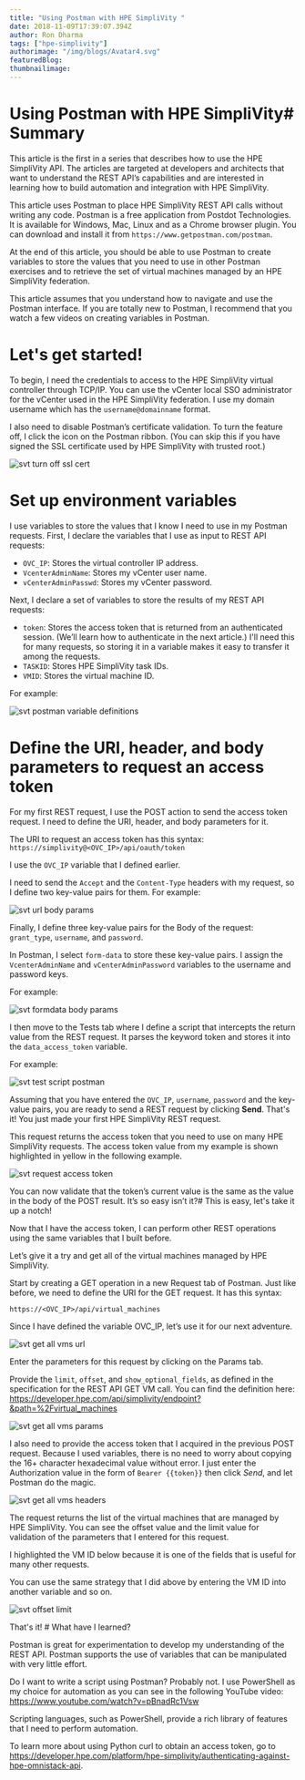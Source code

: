 ```yaml
---
title: "Using Postman with HPE SimpliVity "
date: 2018-11-09T17:39:07.394Z
author: Ron Dharma 
tags: ["hpe-simplivity"]
authorimage: "/img/blogs/Avatar4.svg"
featuredBlog:
thumbnailimage:
---
```

# Using Postman with HPE SimpliVity# Summary

This article is the first in a series that describes how to use the HPE SimpliVity API. The articles are targeted at developers and architects that want to understand the REST API’s capabilities and are interested in learning how to build automation and integration with HPE SimpliVity. 

This article uses Postman to place HPE SimpliVity REST API calls without writing any code. Postman is a free application from Postdot Technologies. It is available for Windows, Mac, Linux and as a Chrome browser plugin. You can download and install it from `https://www.getpostman.com/postman`. 

At the end of this article, you should be able to use Postman to create variables to store the values that you need to use in other Postman exercises and to retrieve the set of virtual machines managed by an HPE SimpliVity federation. 

This article assumes that you understand how to navigate and use the Postman interface. If you are totally new to Postman, I recommend that you watch a few videos on creating variables in Postman.
# Let's get started!

To begin, I need the credentials to access to the HPE SimpliVity virtual controller through TCP/IP.  You can use the vCenter local SSO administrator for the vCenter used in the HPE SimpliVity federation. I  use my domain username which has the `username@domainname` format.  

I also need to disable Postman’s certificate validation. To turn the feature off, I click the icon on the Postman ribbon. (You can skip this if you have signed the SSL certificate used by HPE SimpliVity with trusted root.) 


![svt turn off ssl cert](https://hpe-developer-portal.s3.amazonaws.com/uploads/media/2018/11/svt-turn-off-ssl-cert-1542122449127.png)

# Set up environment variables

I use variables to store the values that I know I need to use in my Postman requests. First, I declare the  variables that I use as input to REST API requests: 

* `OVC_IP`: Stores the virtual controller IP address. 
* `VcenterAdminName`:  Stores my vCenter user name. 
* `vCenterAdminPasswd`: Stores my vCenter password. 

Next, I declare a set of variables to store the results of my REST API requests:  

* `token`: Stores the access token that is returned from an authenticated session. (We’ll learn how to authenticate in the next article.) I'll need this for many requests, so storing it in a variable makes it easy to transfer it among the requests.
* `TASKID`: Stores HPE SimpliVity task IDs. 
* `VMID`: Stores the virtual machine ID. 

For example: 

![svt postman variable definitions](https://hpe-developer-portal.s3.amazonaws.com/uploads/media/2018/11/svt-postman-variable-definitions-1542122682743.png)

# Define the URI, header, and body parameters to request an access token

For my first REST request, I use the POST action to send the access token request. I need to define the URI, header, and body parameters for it. 

The URI to request an access token has this syntax: 
``https://simplivity@<OVC_IP>/api/oauth/token``

 I use the `OVC_IP` variable that I defined earlier. 

I need to send the `Accept` and the `Content-Type` headers with my request, so I define two key-value pairs for them. For example:


![svt url body params](https://hpe-developer-portal.s3.amazonaws.com/uploads/media/2018/11/svt-url-body-params-1542122702407.png)

Finally, I define three key-value pairs for the Body of the request: `grant_type`, `username`, and `password`. 

In Postman, I select `form-data` to store these key-value pairs. I assign the `VcenterAdminName` and `vCenterAdminPassword` variables to the username and password keys. 

For example: 

![svt formdata body params](https://hpe-developer-portal.s3.amazonaws.com/uploads/media/2018/11/svt-formdata-body-params-1542122691875.png)

I then move to the Tests tab where I define a script that intercepts the return value from the REST request. It parses the keyword token and stores it into the `data_access_token` variable.

For example:

![svt test script postman](https://hpe-developer-portal.s3.amazonaws.com/uploads/media/2018/11/svt-test-script-postman-1542124697949.png)

Assuming that you have entered the `OVC_IP`, `username`, `password` and the key-value pairs, you are ready to send a REST request by clicking **Send**. 
That's it! You just made your first HPE SimpliVity REST request. 

This request returns the access token that you need to use on many HPE SimpliVity requests. The access token value from my example is shown highlighted in yellow in the following example. 

![svt request access token](https://hpe-developer-portal.s3.amazonaws.com/uploads/media/2018/11/svt-request-access-token-1542124824497.png)


You can now validate that the token’s current value is the same as the value in the body of the POST result. It’s so easy isn’t it?# This is easy, let's take it up a notch!

Now that I have the access token, I can perform other REST operations using the same variables that I built before. 

Let’s give it a try and get all of the virtual machines managed by HPE SimpliVity. 

Start by creating a GET operation in a new Request tab of Postman.  Just like before, we need to define the URI for the GET request. It has this syntax: 

``https://<OVC_IP>/api/virtual_machines``

Since I have defined the variable OVC_IP, let’s use it for our next adventure.

![svt get all vms url](https://hpe-developer-portal.s3.amazonaws.com/uploads/media/2018/11/svt-get-all-vms-url-1542125040577.png)

Enter the parameters for this request by clicking on the Params tab. 

Provide the `limit`, `offset`, and `show_optional_fields`, as defined in the specification for the REST API GET VM call. You can find the definition here: 
https://developer.hpe.com/api/simplivity/endpoint?&path=%2Fvirtual_machines




![svt get all vms params](https://hpe-developer-portal.s3.amazonaws.com/uploads/media/2018/11/svt-get-all-vms-params-1542125124954.png)

I also need to provide the access token that I acquired in the previous POST request.  Because I used variables, there is no need to worry about copying the 16+ character hexadecimal value without error. I just enter the Authorization value in the form of `Bearer {{token}}` then click *Send*, and let Postman do the magic. 


![svt get all vms headers](https://hpe-developer-portal.s3.amazonaws.com/uploads/media/2018/11/svt-get-all-vms-headers-1542125232197.png)

The request returns the list of the virtual machines that are managed by HPE SimpliVity. You can see the offset value and the limit value for validation of the parameters that I entered for this request. 

I highlighted the VM ID below because it is one of the fields that is useful for many other requests. 

You can use the same strategy that I did above by entering the VM ID into another variable and so on.

![svt offset limit](https://hpe-developer-portal.s3.amazonaws.com/uploads/media/2018/11/svt-offset-limit-1542125309822.png)

That's it! # What have I learned? 

Postman is great for experimentation to develop my understanding of the REST API. Postman supports the use of variables that can be manipulated with very little effort. 

Do I want to write a script using Postman? Probably not. I use PowerShell as my choice for automation as you can see in the following YouTube video: https://www.youtube.com/watch?v=pBnadRc1Vsw  

Scripting languages, such as PowerShell, provide a rich library of features that I need to perform automation.


To learn more about using Python curl to obtain an access token, go to https://developer.hpe.com/platform/hpe-simplivity/authenticating-against-hpe-omnistack-api.


